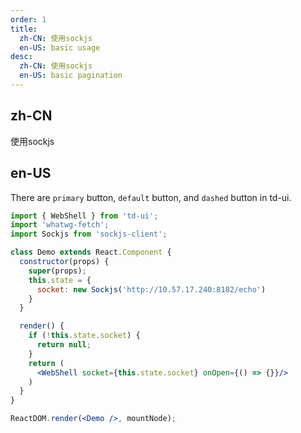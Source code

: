 ```yaml
---
order: 1
title:
  zh-CN: 使用sockjs
  en-US: basic usage
desc:
  zh-CN: 使用sockjs
  en-US: basic pagination
---
```


## zh-CN

使用sockjs

## en-US

There are `primary` button, `default` button, and `dashed` button in td-ui.

```jsx
import { WebShell } from 'td-ui';
import 'whatwg-fetch';
import Sockjs from 'sockjs-client';

class Demo extends React.Component {
  constructor(props) {
    super(props);
    this.state = {
      socket: new Sockjs('http://10.57.17.240:8182/echo')
    }
  }

  render() {
    if (!this.state.socket) {
      return null;
    }
    return (
      <WebShell socket={this.state.socket} onOpen={() => {}}/>
    )
  }
}

ReactDOM.render(<Demo />, mountNode);
```
